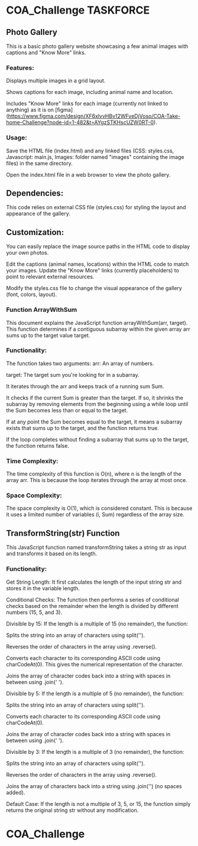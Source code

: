 # COA_Challenge TASKFORCE
## Photo Gallery 
This is a basic photo gallery website showcasing a few animal images with captions and "Know More" links.

### Features:
Displays multiple images in a grid layout.

Shows captions for each image, including animal name and location.

Includes "Know More" links for each image (currently not linked to anything) as it is on [figma] (https://www.figma.com/design/XF6xlvvHBv12WFveDjVoso/COA-Take-home-Challenge?node-id=1-482&t=AYgzSTKHscUZW0RT-0).

### Usage:
Save the HTML file (index.html) and any linked files (CSS: styles.css, Javascript: main.js, Images: folder named "images" containing the image files) in the same directory.

Open the index.html file in a web browser to view the photo gallery.

## Dependencies:

This code relies on external CSS file (styles.css) for styling the layout and appearance of the gallery.
## Customization:
You can easily replace the image source paths in the HTML code to display your own photos.

Edit the captions (animal names, locations) within the HTML code to match your images.
Update the "Know More" links (currently placeholders) to point to relevant external resources.

Modify the styles.css file to change the visual appearance of the gallery (font, colors, layout).

### Function ArrayWithSum
This document explains the JavaScript function arrayWithSum(arr, target). This function determines if a contiguous subarray within the given array arr sums up to the target value target.
 
 ### Functionality:
The function takes two arguments:
arr: An array of numbers.

target: The target sum you're looking for in a subarray.

It iterates through the arr and keeps track of a running sum Sum.

It checks if the current Sum is greater than the target. If so, it shrinks the subarray by removing elements from the beginning using a while loop until the Sum becomes less than or equal to the target.

If at any point the Sum becomes equal to the target, it means a subarray exists that sums up to the target, and the function returns true.

If the loop completes without finding a subarray that sums up to the target, the function returns false.

### Time Complexity:

The time complexity of this function is O(n), where n is the length of the array arr. This is because the loop iterates through the array at most once.

### Space Complexity:

The space complexity is O(1), which is considered constant. This is because it uses a limited number of variables (i, Sum) regardless of the array size.

## TransformString(str) Function 
This JavaScript function named transformString takes a string str as input and transforms it based on its length.

### Functionality:

Get String Length: It first calculates the length of the input string str and stores it in the variable length.

Conditional Checks: The function then performs a series of conditional checks based on the remainder when the length is divided by different numbers (15, 5, and 3).

Divisible by 15: If the length is a multiple of 15 (no remainder), the function:

Splits the string into an array of characters using split('').

Reverses the order of characters in the array using .reverse().

Converts each character to its corresponding ASCII code using charCodeAt(0). This gives the numerical representation of the character.

Joins the array of character codes back into a string with spaces in between using .join(' ').

Divisible by 5: If the length is a multiple of 5 (no remainder), the function:

Splits the string into an array of characters using split('').

Converts each character to its corresponding ASCII code using charCodeAt(0).

Joins the array of character codes back into a string with spaces in between using .join(' ').

Divisible by 3: If the length is a multiple of 3 (no remainder), the function:

Splits the string into an array of characters using split('').

Reverses the order of characters in the array using .reverse().

Joins the array of characters back into a string using .join('') (no spaces added).

Default Case: If the length is not a multiple of 3, 5, or 15, the function simply returns the original string str without any modification.
# COA_Challenge
